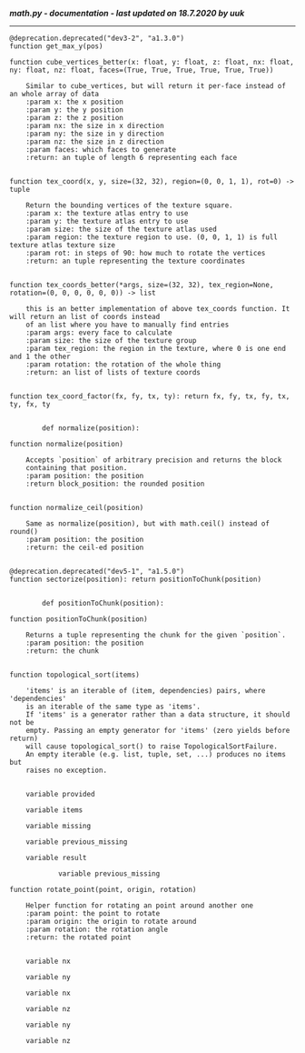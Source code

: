 ***math.py - documentation - last updated on 18.7.2020 by uuk***
___

    @deprecation.deprecated("dev3-2", "a1.3.0")
    function get_max_y(pos)

    function cube_vertices_better(x: float, y: float, z: float, nx: float, ny: float, nz: float, faces=(True, True, True, True, True, True))
        
        Similar to cube_vertices, but will return it per-face instead of an whole array of data
        :param x: the x position
        :param y: the y position
        :param z: the z position
        :param nx: the size in x direction
        :param ny: the size in y direction
        :param nz: the size in z direction
        :param faces: which faces to generate
        :return: an tuple of length 6 representing each face


    function tex_coord(x, y, size=(32, 32), region=(0, 0, 1, 1), rot=0) -> tuple
        
        Return the bounding vertices of the texture square.
        :param x: the texture atlas entry to use
        :param y: the texture atlas entry to use
        :param size: the size of the texture atlas used
        :param region: the texture region to use. (0, 0, 1, 1) is full texture atlas texture size
        :param rot: in steps of 90: how much to rotate the vertices
        :return: an tuple representing the texture coordinates


    function tex_coords_better(*args, size=(32, 32), tex_region=None, rotation=(0, 0, 0, 0, 0, 0)) -> list
        
        this is an better implementation of above tex_coords function. It will return an list of coords instead
        of an list where you have to manually find entries
        :param args: every face to calculate
        :param size: the size of the texture group
        :param tex_region: the region in the texture, where 0 is one end and 1 the other
        :param rotation: the rotation of the whole thing
        :return: an list of lists of texture coords


    function tex_coord_factor(fx, fy, tx, ty): return fx, fy, tx, fy, tx, ty, fx, ty
            
            
            def normalize(position):

    function normalize(position)
        
        Accepts `position` of arbitrary precision and returns the block
        containing that position.
        :param position: the position
        :return block_position: the rounded position


    function normalize_ceil(position)
        
        Same as normalize(position), but with math.ceil() instead of round()
        :param position: the position
        :return: the ceil-ed position


    @deprecation.deprecated("dev5-1", "a1.5.0")
    function sectorize(position): return positionToChunk(position)
            
            
            def positionToChunk(position):

    function positionToChunk(position)
        
        Returns a tuple representing the chunk for the given `position`.
        :param position: the position
        :return: the chunk


    function topological_sort(items)
        
        'items' is an iterable of (item, dependencies) pairs, where 'dependencies'
        is an iterable of the same type as 'items'.
        If 'items' is a generator rather than a data structure, it should not be
        empty. Passing an empty generator for 'items' (zero yields before return)
        will cause topological_sort() to raise TopologicalSortFailure.
        An empty iterable (e.g. list, tuple, set, ...) produces no items but
        raises no exception.


        variable provided

        variable items

        variable missing

        variable previous_missing

        variable result

                variable previous_missing

    function rotate_point(point, origin, rotation)
        
        Helper function for rotating an point around another one
        :param point: the point to rotate
        :param origin: the origin to rotate around
        :param rotation: the rotation angle
        :return: the rotated point


        variable nx

        variable ny

        variable nx

        variable nz

        variable ny

        variable nz